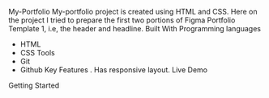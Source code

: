 My-Portfolio
My-portfolio project is created using HTML and CSS. Here on the project I tried to prepare the first two portions of Figma Portfolio Template 1, i.e, the header and headline.
Built With
Programming languages
- HTML
- CSS 
Tools
- Git
- Github
Key Features
 . Has responsive layout.
Live Demo

Getting Started
